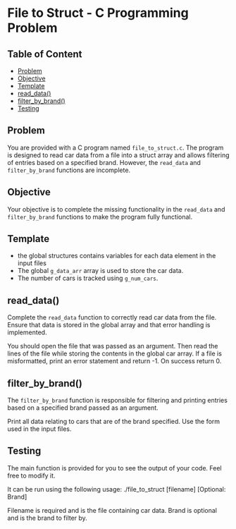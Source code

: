 # File to Struct - C Programming Problem
## Table of Content
- [Problem](#Problem)
- [Objective](#Objective)
- [Template](#Template)
- [read_data()](#read_data())
- [filter_by_brand()](#filter_by_brand())
- [Testing](#Testing)

## Problem

You are provided with a C program named `file_to_struct.c`. The program is designed to read car data from a file into a struct array and allows filtering of entries based on a specified brand. However, the `read_data` and `filter_by_brand` functions are incomplete.

## Objective

Your objective is to complete the missing functionality in the `read_data` and `filter_by_brand` functions to make the program fully functional.

## Template

- the global structures contains variables for each data element in the input files
- The global `g_data_arr` array is used to store the car data.
- The number of cars is tracked using `g_num_cars`.

## read_data()

Complete the `read_data` function to correctly read car data from the file. Ensure that data is stored in the global array and that error handling is implemented.

You should open the file that was passed as an argument. Then read the lines of the file while storing the contents in the global car array. If a file is misformatted, print an error statement and return -1. On success return 0.

## filter_by_brand()

The `filter_by_brand` function is responsible for filtering and printing entries based on a specified brand passed as an argument.

Print all data relating to cars that are of the brand specified. Use the form used in the input files.


## Testing
The main function is provided for you to see the output of your code. Feel free to modify it.

It can be run using the following usage: ./file_to_struct \[filename\] \[Optional: Brand\]

Filename is required and is the file containing car data. Brand is optional and is the brand to filter by.

